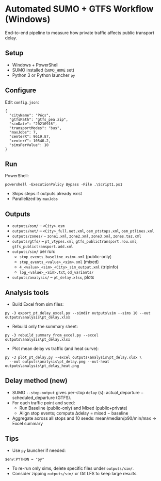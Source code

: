 # Automated SUMO + GTFS Workflow (Windows)

End-to-end pipeline to measure how private traffic affects public transport delay.

## Setup
- Windows + PowerShell
- SUMO installed (`SUMO_HOME` set)
- Python 3 or Python launcher `py`

## Configure
Edit `config.json`:
```
{
  "cityName": "Pécs",
  "gtfsPath": "gtfs_pea.zip",
  "simDate": "20210916",
  "transportModes": "bus",
  "maxJobs": 7,
  "centerX": 9619.87,
  "centerY": 10540.2,
  "simsPerValue": 10
}
```

## Run
PowerShell:
```
powershell -ExecutionPolicy Bypass -File .\Script1.ps1
```
- Skips steps if outputs already exist
- Parallelized by `maxJobs`

## Outputs
- `outputs/osm/` – `<City>.osm`
- `outputs/net/` – `<City>_full.net.xml`, `osm_ptstops.xml`, `osm_ptlines.xml`
- `outputs/zones/` – `zone1.xml`, `zone2.xml`, `zone3.xml`, `zones.taz.xml`
- `outputs/gtfs/` – `pt_vtypes.xml`, `gtfs_publictransport.rou.xml`, `gtfs_publictransport.add.xml`
- `outputs/sim/` per run:
  - `stop_events_baseline_<sim>.xml` (public-only)
  - `stop_events_<value>_<sim>.xml` (mixed)
  - `4_<value>_<sim>_<City>_sim_output.xml` (tripinfo)
  - `log_<value>_<sim>.txt`, `od_variants/`
- `outputs/analysis/` – `pt_delay.xlsx`, plots

## Analysis tools
- Build Excel from sim files:
```
py -3 export_pt_delay_excel.py --simdir outputs\sim --sims 10 --out outputs\analysis\pt_delay.xlsx
```
- Rebuild only the summary sheet:
```
py -3 rebuild_summary_from_excel.py --excel outputs\analysis\pt_delay.xlsx
```
- Plot mean delay vs traffic (and heat curve):
```
py -3 plot_pt_delay.py --excel outputs\analysis\pt_delay.xlsx \
  --out outputs\analysis\pt_delay.png --out-heat outputs\analysis\pt_delay_heat.png
```

## Delay method (new)
- SUMO `--stop-output` gives per-stop `delay` (s): actual_departure − scheduled_departure (GTFS).
- For each traffic point and seed:
  - Run Baseline (public-only) and Mixed (public+private)
  - Align stop events; compute Δdelay = mixed − baseline
- Aggregate across all stops and 10 seeds: mean/median/p90/min/max → Excel summary

## Tips
- Use `py` launcher if needed:
```
$env:PYTHON = "py"
```
- To re-run only sims, delete specific files under `outputs/sim/`.
- Consider zipping `outputs/sim/` or Git LFS to keep large results.
